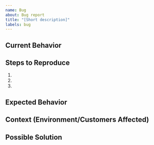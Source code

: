 ```yaml
---
name: Bug
about: Bug report
title: "[Short description]"
labels: bug
---
```


## Current Behavior

## Steps to Reproduce
1.
2.
3.

## Expected Behavior

## Context (Environment/Customers Affected)

## Possible Solution
